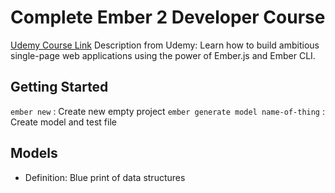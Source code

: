 # Complete Ember 2 Developer Course

[Udemy Course Link](http://www.udemy.com/complete-ember-2-developer-course)
Description from Udemy: Learn how to build ambitious single-page web applications using the power of Ember.js and Ember CLI.

## Getting Started

`ember new` : Create new empty project
`ember generate model name-of-thing` : Create model and test file


## Models

- Definition: Blue print of data structures
